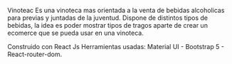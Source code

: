 Vinoteac
Es una vinoteca mas orientada a la venta de bebidas alcoholicas para previas y juntadas de la juventud. Dispone de distintos tipos de bebidas, la idea es poder mostrar tipos de tragos aparte de crear un ecomerce que se pueda usar en una vinoteca.

Construido con React Js
Herramientas usadas: Material UI - Bootstrap 5 - React-router-dom.